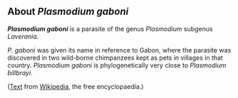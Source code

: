 About *Plasmodium gaboni* 
-------------------------



***Plasmodium gaboni*** is a parasite of the genus *Plasmodium* subgenus
*Laverania*.

*P. gaboni* was given its name in reference to Gabon, where the parasite
was discovered in two wild-borne chimpanzees kept as pets in villages in
that country. *Plasmodium gaboni* is phylogenetically very close to
*Plasmodium billbrayi*.

([Text](http://en.wikipedia.org/wiki/Plasmodium_gaboni) from
[Wikipedia](http://en.wikipedia.org/), the free encyclopaedia.)

